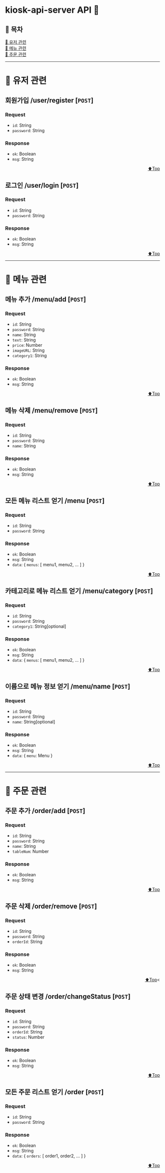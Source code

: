 # <span id="top"> kiosk-api-server API 🎵</span>

## <span>📍 목차 </span>

[👤 유저 관련](#user)<br>
[📜 메뉴 관련](#menu)<br>
[🔔 주문 관련](#order)<br>

---

# <span id="user">👤 유저 관련</span>

## 회원가입 /user/register [`POST`]

### Request

- `id`: String
- `password`: String

### Response

- `ok`: Boolean
- `msg`: String

<p align="right"><a href="#top">⬆️Top</a></p>

## 로그인 /user/login [`POST`]

### Request

- `id`: String
- `password`: String

### Response

- `ok`: Boolean
- `msg`: String

<p align="right"><a href="#top">⬆️Top</a></p>

---

# <span id="menu">📜 메뉴 관련</span>

## 메뉴 추가 /menu/add [`POST`]

### Request

- `id`: String
- `password`: String
- `name`: String
- `text`: String
- `price`: Number
- `imageURL`: String
- `category1`: String

### Response

- `ok`: Boolean
- `msg`: String

<p align="right"><a href="#top">⬆️Top</a></p>

## 메뉴 삭제 /menu/remove [`POST`]

### Request

- `id`: String
- `password`: String
- `name`: String

### Response

- `ok`: Boolean
- `msg`: String

<p align="right"><a href="#top">⬆️Top</a></p>

## 모든 메뉴 리스트 얻기 /menu [`POST`]

### Request

- `id`: String
- `password`: String

### Response

- `ok`: Boolean
- `msg`: String
- `data`: { `menus`: [ menu1, menu2, ... ] }

<p align="right"><a href="#top">⬆️Top</a></p>

## 카테고리로 메뉴 리스트 얻기 /menu/category [`POST`]

### Request

- `id`: String
- `password`: String
- `category1`: String[optional]

### Response

- `ok`: Boolean
- `msg`: String
- `data`: { `menus`: [ menu1, menu2, ... ] }

<p align="right"><a href="#top">⬆️Top</a></p>

## 이름으로 메뉴 정보 얻기 /menu/name [`POST`]

### Request

- `id`: String
- `password`: String
- `name`: String[optional]

### Response

- `ok`: Boolean
- `msg`: String
- `data`: { `menu`: Menu }

<p align="right"><a href="#top">⬆️Top</a></p>

---

# <span id="order"> 🔔 주문 관련</span>

## 주문 추가 /order/add [`POST`]

### Request

- `id`: String
- `password`: String
- `name`: String
- `tableNum`: Number

### Response

- `ok`: Boolean
- `msg`: String

<p align="right"><a href="#top">⬆️Top</a></p>

## 주문 삭제 /order/remove [`POST`]

### Request

- `id`: String
- `password`: String
- `orderId`: String

### Response

- `ok`: Boolean
- `msg`: String

<p align="right"><a href="#top">⬆️Top</a><

## 주문 상태 변경 /order/changeStatus [`POST`]

### Request

- `id`: String
- `password`: String
- `orderId`: String
- `status`: Number

### Response

- `ok`: Boolean
- `msg`: String

<p align="right"><a href="#top">⬆️Top</a></p>

## 모든 주문 리스트 얻기 /order [`POST`]

### Request

- `id`: String
- `password`: String

### Response

- `ok`: Boolean
- `msg`: String
- `data`: { `orders`: [ order1, order2, ... ] }

<p align="right"><a href="#top">⬆️Top</a></p>

